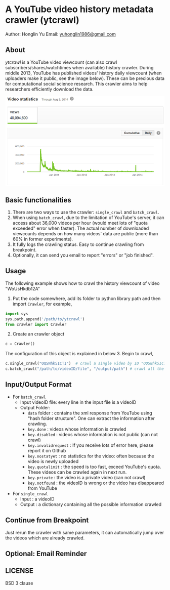 A YouTube video history metadata crawler (ytcrawl)
========================================

Author: Honglin Yu
Email: yuhonglin1986@gmail.com



About
-----
*ytcrawl* is a YouTube video viewcount (can also crawl subscribers/shares/watchtimes when available) history crawler. During middle 2013, YouTube has published videos' history daily viewcount (when uploaders make it public, see the image below). These can be precious data for computational social science research. This crawler aims to help researchers efficiently download the data.

![dailyViewcount.png](img/dailyViewcount.png "videoID: OQSNhk5ICTI")



Basic functionalities
---------------------
1. There are two ways to use the crawler: ```single_crawl``` and  ```batch_crawl```.
2. When using ```batch_crawl```, due to the limitation of YouTube's server, it can access about 36,000 videos per hour (would meet lots of "quota exceeded" error when faster). The actual number of downloaded viewcounts depends on how many videos' data are public (more than 60% in former experiments). 
3. It fully logs the crawling status. Easy to continue crawling from breakpoint.
4. Optionally, it can send you email to report "errors" or "job finished".


Usage
-----
The following example shows how to crawl the history viewcount of video "WoUsHkdb12A"

1. Put the code somewhere, add its folder to python library path and then import ```Crawler```, for example,
```python
import sys
sys.path.append('/path/to/ytcrawl')
from crawler import Crawler
```
2. Create an crawler object
```python
c = Crawler()
```
The configuration of this object is explained in below
3. Begin to crawl,
```python
c.single_crawl("OQSNhk5ICTI")  # crawl a single video by ID "OQSNhk5ICTI"
c.batch_crawl("/path/to/videoID/file", "/output/path") # crawl all the videos in a file. Output the crawled data and log files input an output folder.
```

Input/Output Format
-------------------

* For ```batch_crawl```
  - Input videoID file: every line in the input file is a videoID
  - Output Folder:
     - ```data``` folder : contains the xml response from YouTube using "hash folder structure". One can extract the information after crawling.
     - ```key.done``` : videos whose information is crawled
     - ```key.disabled``` : videos whose information is not public (can not crawl)
     - ```key.invalidrequest``` : If you receive lots of error here, please report it on Github
     - ```key.nostatyet``` : no statistics for the video: often because the video is newly uploaded
     - ```key.quotalimit``` : the speed is too fast, exceed YouTube's quota. These videos can be crawled again in next run.
     - ```key.private``` : the video is a private video (can not crawl)
     - ```key.notfound``` : the videoID is wrong or the video has disappeared from YouTube
* For ```single_crawl```
  - Input : a videoID
  - Output : a dictionary containing all the possible information crawled


Continue from Breakpoint
------------------------
Just rerun the crawler with same parameters, it can automatically jump over the videos which are already crawled.

Optional: Email Reminder
------------------------


LICENSE
--------
BSD 3 clause


